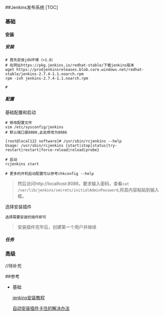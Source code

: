 ##Jenkins发布系统
[TOC]

### 基础

#### 安装

##### 安装

```shell
# 首先安装jdk环境（>1.6）
# 在网址https://pkg.jenkins.io/redhat-stable/下载jenkins版本
wget https://prodjenkinsreleases.blob.core.windows.net/redhat-stable/jenkins-2.7.4-1.1.noarch.rpm
rpm -ivh jenkins-2.7.4-1.1.noarch.rpm

# 
```

##### 配置

基础配置和启动

```shell
# 修改配置文件
vim /etc/sysconfig/jenkins
# 默认端口是8080,此处修改为8086

[root@local122 software]# /usr/sbin/rcjenkins --help
Usage: /usr/sbin/rcjenkins {start|stop|status|try-restart|restart|force-reload|reload|probe}

# 启动
rcjenkins start

# 更多的开机启动配置可以参考chkconfig --help
```

>  然后访问http://localhost:8086，要求输入密码，查看`cat /var/lib/jenkins/secrets/initialAdminPassword`,将其内容粘贴到输入框。

选择安装插件

```
选择需要安装的插件即可
```

> 安装插件完毕后，创建第一个用户并继续

##### 任务



### 高级

//待补充

 ##参考

- 基础

  [jenkins安装教程](https://www.toutiao.com/a6383796960260800769/)

  [自动安装插件卡住的解决办法](http://ask.csdn.net/questions/351157)